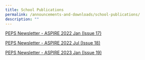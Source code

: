 ```yaml
---
title: School Publications
permalink: /announcements-and-downloads/school-publications/
description: ""
---
```

[PEPS Newsletter - ASPIRE 2022 Jan (Issue 17)](https://go.gov.sg/peps-newsletter-aspire-2022-jan-issue-17)

[PEPS Newsletter - ASPIRE 2022 Jul (Issue 18)](https://go.gov.sg/peps-newsletter-aspire-2022-july-issue-18)

[PEPS Newsletter - ASPIRE 2023 Jan (Issue 19)](https://go.gov.sg/peps-newsletter-aspire-2023-jan-issue-19)
